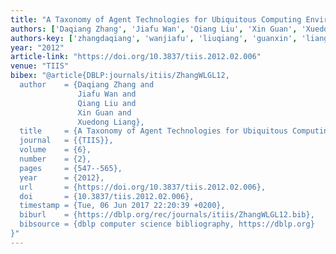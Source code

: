 ```yaml
---
title: "A Taxonomy of Agent Technologies for Ubiquitous Computing Environments."
authors: ['Daqiang Zhang', 'Jiafu Wan', 'Qiang Liu', 'Xin Guan', 'Xuedong Liang']
authors-key: ['zhangdaqiang', 'wanjiafu', 'liuqiang', 'guanxin', 'liangxuedong']
year: "2012"
article-link: "https://doi.org/10.3837/tiis.2012.02.006"
venue: "TIIS"
bibex: "@article{DBLP:journals/itiis/ZhangWLGL12,
  author    = {Daqiang Zhang and
               Jiafu Wan and
               Qiang Liu and
               Xin Guan and
               Xuedong Liang},
  title     = {A Taxonomy of Agent Technologies for Ubiquitous Computing Environments},
  journal   = {{TIIS}},
  volume    = {6},
  number    = {2},
  pages     = {547--565},
  year      = {2012},
  url       = {https://doi.org/10.3837/tiis.2012.02.006},
  doi       = {10.3837/tiis.2012.02.006},
  timestamp = {Tue, 06 Jun 2017 22:20:39 +0200},
  biburl    = {https://dblp.org/rec/journals/itiis/ZhangWLGL12.bib},
  bibsource = {dblp computer science bibliography, https://dblp.org}
}"
---
```

